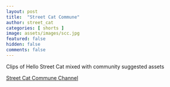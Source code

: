 ```yaml
---
layout: post
title:  "Street Cat Commune"
author: street_cat
categories: [ shorts ]
image: assets/images/scc.jpg
featured: false
hidden: false
comments: false
---
```


Clips of Hello Street Cat mixed with community suggested assets

<a href="https://www.youtube.com/@StreetCatCommune">Street Cat Commune Channel</a>
